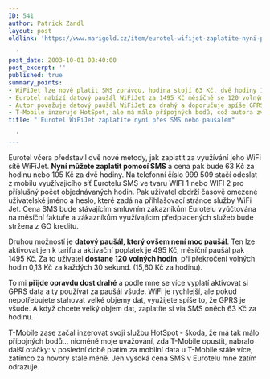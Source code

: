 ```yaml
---
ID: 541
author: Patrick Zandl
layout: post
oldlink: 'https://www.marigold.cz/item/eurotel-wifijet-zaplatite-nyni-pres-sms-nebo-pausalem

  '
post_date: 2003-10-01 08:40:00
post_excerpt: ''
published: true
summary_points:
- WiFiJet lze nově platit SMS zprávou, hodina stojí 63 Kč, dvě hodiny 105 Kč.
- Eurotel nabízí datový paušál WiFiJet za 1495 Kč měsíčně se 120 volnými hodinami.
- Autor považuje datový paušál WiFiJet za drahý a doporučuje spíše GPRS data.
- T-Mobile inzeruje HotSpot, ale má málo přípojných bodů, což autora zvažuje.
title: "'Eurotel WiFiJet zaplatíte nyní přes SMS nebo paušálem"

  '
---
```


<p>
Eurotel včera představil dvě nové metody, jak zaplatit za využívání jeho WiFi sítě WiFiJet. <STRONG>Nyní můžete zaplatit pomocí SMS</STRONG> a cena pak bude 63 Kč za hodinu nebo 105 Kč za dvě hodiny. Na telefonní číslo 999 509 stačí odeslat z mobilu využívajícího síť Eurotelu SMS ve tvaru WIFI 1 nebo WIFI 2 pro příslušný počet objednávaných hodin. Pak uživatel obdrží časově omezené uživatelské jméno a heslo, které zadá na přihlašovací stránce služby WiFi Jet. Cena SMS bude stávajícím smluvním zákazníkům Eurotelu vyúčtována na měsíční faktuře a zákazníkům využívajícím předplacených služeb bude stržena z GO kreditu. </p>

<p>
Druhou možností je <STRONG>datový paušál, který ovšem není moc paušál</STRONG>. Ten lze aktivovat jen k tarifu a aktivační poplatek je 495 Kč, měsíční paušál pak 1495 Kč. Za to uživatel <STRONG>dostane 120 volných hodin</STRONG>, při překročení volných hodin 0,13 Kč za každých 30 sekund. (15,60 Kč za hodinu). </p>

<p>
To mi <STRONG>přijde opravdu dost drahé</STRONG> a podle mne se více vyplatí aktivovat si GPRS data a ty používat za paušál všude. WiFi je rychlejší, ale pokud nepotřebujete stahovat velké objemy dat, využijete spíše to, že GPRS je všude. A když chcete velký objem dat, zaplatíte si via SMS oněch 63 Kč za hodinu. </p>

<p>
T-Mobile zase začal inzerovat svoji službu HotSpot - škoda, že má tak málo přípojných bodů... nicméně moje uvažování, zda T-Mobile opustit, nabralo další otáčky: v poslední době platím za mobilní data u T-Mobile stále více, zatímco za hovory stále méně. Jen vysoká cena SMS v Eurotelu mne zatím odrazuje. </p>